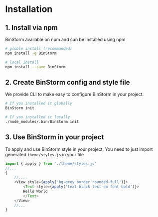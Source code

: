 # Installation

## 1. Install via npm
BinStorm available on npm and can be installed using npm

```bash
# globle install (recommanded)
npm install -g BinStorm

# local install
npm install --save BinStorm
```

## 2. Create BinStorm config and style file

We provide CLI to make easy to configure BinStorm in your project.

```bash
# If you installed it globally
BinStorm init

# If you installed it locally
./node_modules/.bin/BinStorm init
```


## 3. Use BinStorm in your project

To apply and use BinStorm style in your project, You need to just import generated `theme/styles.js` in your file

```js
import { apply } from './theme/styles.js'
//...
{
    //....
    <View style={apply('bg-grey border rounded-full')}>
        <Text style={apply('text-black text-sm font-bold')}>
        Hello World
        </Text>
    </View>
    //...
}
```